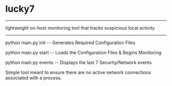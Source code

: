 # lucky7
---------
lightweight on-host monitoring tool that tracks suspicious local activity
__________________________________________________________________________
python main.py init -- Generates Required Configuration Files

python main.py start -- Loads the Configuration Files & Begins Monitoring

python main.py events -- Displays the last 7 Security/Network events

Simple tool meant to ensure there are no active network connections associated with a process.

